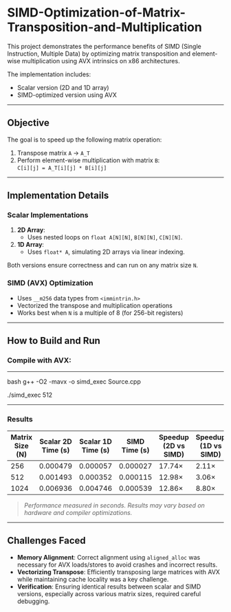 # SIMD-Optimization-of-Matrix-Transposition-and-Multiplication

This project demonstrates the performance benefits of SIMD (Single Instruction, Multiple Data) by optimizing matrix transposition and element-wise multiplication using AVX intrinsics on x86 architectures.

The implementation includes:
- Scalar version (2D and 1D array)
- SIMD-optimized version using AVX

---

## Objective

The goal is to speed up the following matrix operation:

1. Transpose matrix `A` → `A_T`
2. Perform element-wise multiplication with matrix `B`:  
   `C[i][j] = A_T[i][j] * B[i][j]`

---



## Implementation Details

### Scalar Implementations
1. **2D Array**:
   - Uses nested loops on `float A[N][N]`, `B[N][N]`, `C[N][N]`.
2. **1D Array**:
   - Uses `float* A`, simulating 2D arrays via linear indexing.

Both versions ensure correctness and can run on any matrix size `N`.

### SIMD (AVX) Optimization
- Uses `__m256` data types from `<immintrin.h>`
- Vectorized the transpose and multiplication operations
- Works best when `N` is a multiple of 8 (for 256-bit registers)

---

## How to Build and Run

### Compile with AVX:
---
bash
g++ -O2 -mavx -o simd_exec Source.cpp

./simd_exec 512

---
###  Results

| Matrix Size (N) | Scalar 2D Time (s) | Scalar 1D Time (s) | SIMD Time (s) | Speedup (2D vs SIMD) | Speedup (1D vs SIMD) |
|-----------------|--------------------|---------------------|----------------|------------------------|------------------------|
| 256             | 0.000479           | 0.000057            | 0.000027       | 17.74×                 | 2.11×                  |
| 512             | 0.001493           | 0.000352            | 0.000115       | 12.98×                 | 3.06×                  |
| 1024            | 0.006936           | 0.004746            | 0.000539       | 12.86×                 | 8.80×                  |

> *Performance measured in seconds. Results may vary based on hardware and compiler optimizations.*

---

## Challenges Faced

- **Memory Alignment**: Correct alignment using `aligned_alloc` was necessary for AVX loads/stores to avoid crashes and incorrect results.
- **Vectorizing Transpose**: Efficiently transposing large matrices with AVX while maintaining cache locality was a key challenge.
- **Verification**: Ensuring identical results between scalar and SIMD versions, especially across various matrix sizes, required careful debugging.

